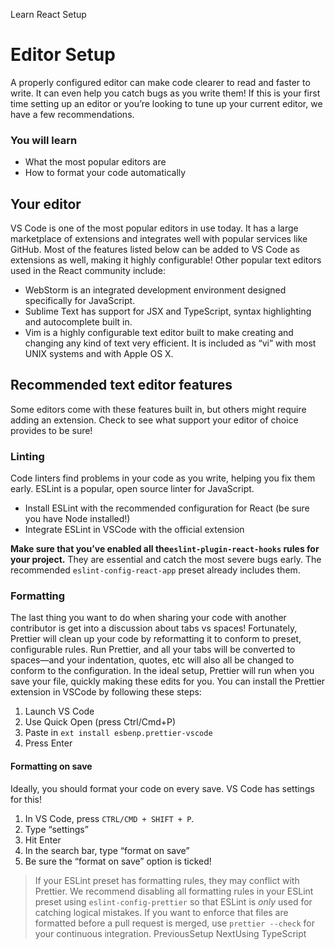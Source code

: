 Learn React
Setup
# Editor Setup
A properly configured editor can make code clearer to read and faster to write. It can even help you catch bugs as you write them! If this is your first time setting up an editor or you’re looking to tune up your current editor, we have a few recommendations.
### You will learn
  * What the most popular editors are
  * How to format your code automatically


## Your editor 
VS Code is one of the most popular editors in use today. It has a large marketplace of extensions and integrates well with popular services like GitHub. Most of the features listed below can be added to VS Code as extensions as well, making it highly configurable!
Other popular text editors used in the React community include:
  * WebStorm is an integrated development environment designed specifically for JavaScript.
  * Sublime Text has support for JSX and TypeScript, syntax highlighting and autocomplete built in.
  * Vim is a highly configurable text editor built to make creating and changing any kind of text very efficient. It is included as “vi” with most UNIX systems and with Apple OS X.


## Recommended text editor features 
Some editors come with these features built in, but others might require adding an extension. Check to see what support your editor of choice provides to be sure!
### Linting 
Code linters find problems in your code as you write, helping you fix them early. ESLint is a popular, open source linter for JavaScript.
  * Install ESLint with the recommended configuration for React (be sure you have Node installed!)
  * Integrate ESLint in VSCode with the official extension


**Make sure that you’ve enabled all the`eslint-plugin-react-hooks` rules for your project.** They are essential and catch the most severe bugs early. The recommended `eslint-config-react-app` preset already includes them.
### Formatting 
The last thing you want to do when sharing your code with another contributor is get into a discussion about tabs vs spaces! Fortunately, Prettier will clean up your code by reformatting it to conform to preset, configurable rules. Run Prettier, and all your tabs will be converted to spaces—and your indentation, quotes, etc will also all be changed to conform to the configuration. In the ideal setup, Prettier will run when you save your file, quickly making these edits for you.
You can install the Prettier extension in VSCode by following these steps:
  1. Launch VS Code
  2. Use Quick Open (press Ctrl/Cmd+P)
  3. Paste in `ext install esbenp.prettier-vscode`
  4. Press Enter


#### Formatting on save 
Ideally, you should format your code on every save. VS Code has settings for this!
  1. In VS Code, press `CTRL/CMD + SHIFT + P`.
  2. Type “settings”
  3. Hit Enter
  4. In the search bar, type “format on save”
  5. Be sure the “format on save” option is ticked!


> If your ESLint preset has formatting rules, they may conflict with Prettier. We recommend disabling all formatting rules in your ESLint preset using `eslint-config-prettier` so that ESLint is _only_ used for catching logical mistakes. If you want to enforce that files are formatted before a pull request is merged, use `prettier --check` for your continuous integration.
PreviousSetup
NextUsing TypeScript
